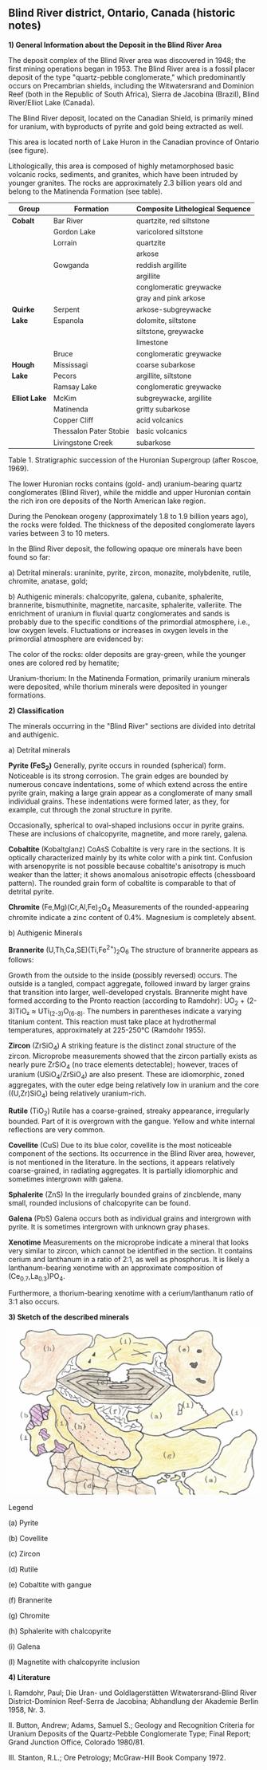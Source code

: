 ## Blind River district, Ontario, Canada (historic notes)

**1) General Information about the Deposit in the Blind River Area**

The deposit complex of the Blind River area was discovered in 1948; the first mining operations began in 1953. The Blind River area is a fossil placer deposit of the type "quartz-pebble conglomerate," which predominantly occurs on Precambrian shields, including the Witwatersrand and Dominion Reef (both in the Republic of South Africa), Sierra de Jacobina (Brazil), Blind River/Elliot Lake (Canada).

The Blind River deposit, located on the Canadian Shield, is primarily mined for uranium, with byproducts of pyrite and gold being extracted as well.

This area is located north of Lake Huron in the Canadian province of Ontario (see figure).

Lithologically, this area is composed of highly metamorphosed basic volcanic rocks, sediments, and granites, which have been intruded by younger granites. The rocks are approximately 2.3 billion years old and belong to the Matinenda Formation (see table).

| **Group**    | **Formation**       | **Composite Lithological Sequence**            |
|--------------|---------------------|------------------------------------------------|
| **Cobalt**   | Bar River            | quartzite, red siltstone                       |
|              | Gordon Lake          | varicolored siltstone                          |
|              | Lorrain              | quartzite                                      |
|              |                     | arkose                                          |
|              | Gowganda             | reddish argillite                              |
|              |                     | argillite                                      |
|              |                     | conglomeratic greywacke                        |
|              |                     | gray and pink arkose                           |
| **Quirke**   | Serpent              | arkose-subgreywacke                            |
| **Lake**     | Espanola             | dolomite, siltstone                            |
|              |                     | siltstone, greywacke                           |
|              |                     | limestone                                      |
|              | Bruce                | conglomeratic greywacke                        |
| **Hough**    | Mississagi           | coarse subarkose                               |
| **Lake**     | Pecors               | argillite, siltstone                           |
|              | Ramsay Lake          | conglomeratic greywacke                        |
| **Elliot Lake**   | McKim                | subgreywacke, argillite                        |
|                | Matinenda            | gritty subarkose                               |
|              | Copper Cliff         | acid volcanics                                 |
|              |  Thessalon Pater Stobie         | basic volcanics                                |
|             | Livingstone Creek            | subarkose                                      |

Table 1. Stratigraphic succession of the Huronian Supergroup (after Roscoe, 1969).

The lower Huronian rocks contains (gold- and) uranium-bearing quartz conglomerates (Blind River), while the middle and upper Huronian contain the rich iron ore deposits of the North American lake region.

During the Penokean orogeny (approximately 1.8 to 1.9 billion years ago), the rocks were folded. The thickness of the deposited conglomerate layers varies between 3 to 10 meters.

In the Blind River deposit, the following opaque ore minerals have been found so far: 

a) Detrital minerals: uraninite, pyrite, zircon, monazite, molybdenite, rutile, chromite, anatase, gold;

b) Authigenic minerals: chalcopyrite, galena, cubanite, sphalerite, brannerite, bismuthinite, magnetite, narcasite, sphalerite, valleriite.
The enrichment of uranium in fluvial quartz conglomerates and sands is probably due to the specific conditions of the primordial atmosphere, i.e., low oxygen levels. Fluctuations or increases in oxygen levels in the primordial atmosphere are evidenced by:

The color of the rocks: older deposits are gray-green, while the younger ones are colored red by hematite;

Uranium-thorium: In the Matinenda Formation, primarily uranium minerals were deposited, while thorium minerals were deposited in younger formations.

**2) Classification**

The minerals occurring in the "Blind River" sections are divided into detrital and authigenic.

a) Detrital minerals

**Pyrite (FeS<sub>2</sub>)** Generally, pyrite occurs in rounded (spherical) form. Noticeable is its strong corrosion. The grain edges are bounded by numerous concave indentations, some of which extend across the entire pyrite grain, making a large grain appear as a conglomerate of many small individual grains. These indentations were formed later, as they, for example, cut through the zonal structure in pyrite.

Occasionally, spherical to oval-shaped inclusions occur in pyrite grains. These are inclusions of chalcopyrite, magnetite, and more rarely, galena.

**Cobaltite** (Kobaltglanz) CoAsS Cobaltite is very rare in the sections. It is optically characterized mainly by its white color with a pink tint. Confusion with arsenopyrite is not possible because cobaltite's anisotropy is much weaker  than the latter; it shows anomalous anisotropic effects (chessboard pattern). The rounded grain form of cobaltite is comparable to that of detrital pyrite.

**Chromite** (Fe,Mg)(Cr,Al,Fe)<sub>2</sub>O<sub>4</sub> Measurements of the rounded-appearing chromite indicate a zinc content of 0.4%. Magnesium is completely absent.

b) Authigenic Minerals

**Brannerite** (U,Th,Ca,SE)(Ti,Fe<sup>2+</sup>)<sub>2</sub>O<sub>6</sub> The structure of brannerite appears as follows:

Growth from the outside to the inside (possibly reversed) occurs. The outside is a tangled, compact aggregate, followed inward by larger grains that transition into larger, well-developed crystals. Brannerite might have formed according to the Pronto reaction (according to Ramdohr): UO<sub>2</sub> + (2-3)TiO₂ ≈ UTi<sub>(2-3)</sub>O<sub>(6-8)</sub>. The numbers in parentheses indicate a varying titanium content. This reaction must take place at hydrothermal temperatures, approximately at 225-250°C (Ramdohr 1955).

**Zircon** (ZrSiO<sub>4</sub>) A striking feature is the distinct zonal structure of the zircon. Microprobe measurements showed that the zircon partially exists as nearly pure ZrSiO<sub>4</sub> (no trace elements detectable); however, traces of uranium (USiO<sub>4</sub>/ZrSiO<sub>4</sub>) are also present. These are idiomorphic, zoned aggregates, with the outer edge being relatively low in uranium and the core ((U,Zr)SiO<sub>4</sub>) being relatively uranium-rich.

**Rutile** (TiO<sub>2</sub>) Rutile has a coarse-grained, streaky appearance, irregularly bounded. Part of it is overgrown with the gangue. Yellow and white internal reflections are very common.

**Covellite** (CuS) Due to its blue color, covellite is the most noticeable component of the sections. Its occurrence in the Blind River area, however, is not mentioned in the literature. In the sections, it appears relatively coarse-grained, in radiating aggregates. It is partially idiomorphic and sometimes intergrown with galena.

**Sphalerite** (ZnS) In the irregularly bounded grains of zincblende, many small, rounded inclusions of chalcopyrite can be found.

**Galena** (PbS) Galena occurs both as individual grains and intergrown with pyrite. It is sometimes intergrown with unknown gray phases.

**Xenotime** Measurements on the microprobe indicate a mineral that looks very similar to zircon, which cannot be identified in the section. It contains cerium and lanthanum in a ratio of 2:1, as well as phosphorus. It is likely a lanthanum-bearing xenotime with an approximate composition of (Ce<sub>0.7</sub>,La<sub>0.3</sub>)PO<sub>4</sub>.

Furthermore, a thorium-bearing xenotime with a cerium/lanthanum ratio of 3:1 also occurs.

**3) Sketch of the described minerals**

![06 Blind River](https://github.com/DinaKlim/OD_RL_notes/blob/main/RL_notes/06_Blind%20river/6%20Blind%20river.jpg)

Legend 

(a) Pyrite

(b) Covellite

(c) Zircon

(d) Rutile

(e) Cobaltite with gangue

(f) Brannerite

(g) Chromite

(h) Sphalerite with chalcopyrite

(i) Galena

(l) Magnetite with chalcopyrite inclusion

**4) Literature**

I. Ramdohr, Paul; Die Uran- und Goldlagerstätten Witwatersrand-Blind River District-Dominion Reef-Serra de Jacobina; Abhandlung der Akademie Berlin 1958, Nr. 3.

II. Button, Andrew; Adams, Samuel S.; Geology and Recognition Criteria for Uranium Deposits of the Quartz-Pebble Conglomerate Type; Final Report; Grand Junction Office, Colorado 1980/81.

III. Stanton, R.L.; Ore Petrology; McGraw-Hill Book Company 1972.
